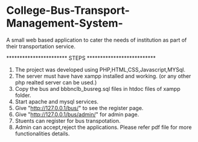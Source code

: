 # College-Bus-Transport-Management-System-
A small web based application to cater the needs of institution as part of their transportation service.

*********************** STEPS **************************
1. The project was developed using PHP,HTML,CSS,Javascript,MYSql.
2. The server must have have xampp installed and working. (or any other php realted server can be used.)
3. Copy the bus and bbbnclb_busreg.sql files in htdoc files of xampp folder.
4. Start apache and mysql services.
5. Give "http://127.0.0.1/bus/" to see the register page.
6. Give "http://127.0.0.1/bus/admin/" for admin page.
7. Stuents can register for bus transpotation.
8. Admin can accept,reject the applications.
Please refer pdf file for more functionalities details.
